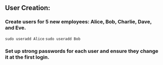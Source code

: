 ## User Creation:
### Create users for 5 new employees: Alice, Bob, Charlie, Dave, and Eve.

```sudo useradd Alice```
```sudo useradd Bob```

### Set up strong passwords for each user and ensure they change it at the first login.
